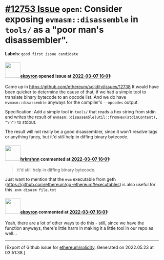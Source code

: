 # [\#12753 Issue](https://github.com/ethereum/solidity/issues/12753) `open`: Consider exposing ``evmasm::disassemble`` in ``tools/`` as a "poor man's disassembler".
**Labels**: `good first issue candidate`


#### <img src="https://avatars.githubusercontent.com/u/1347491?v=4" width="50">[ekpyron](https://github.com/ekpyron) opened issue at [2022-03-07 16:01](https://github.com/ethereum/solidity/issues/12753):

Came up in https://github.com/ethereum/solidity/issues/12738
It would have been quicker to determine the cause of that, if we had a simple tool to translate binary bytecode to an opcode list.
And we do have ``evmasm::disassemble`` anyways for the compiler's ``--opcodes`` output.

Specification:
Add a simple tool in ``tools/`` that reads a hex string from stdin and writes the result of ``evmasm::disassemble(util::fromHex(stdinContent), "\n")`` to stdout.

The result will not really be a good disassembler, since it won't resolve tags or anything fancy, but it'd still help in diffing binary bytecode.

#### <img src="https://avatars.githubusercontent.com/u/13174375?u=52d702cb6bec53b561afa293cf9cd53ef7a63924&v=4" width="50">[hrkrshnn](https://github.com/hrkrshnn) commented at [2022-03-07 16:01](https://github.com/ethereum/solidity/issues/12753#issuecomment-1061697534):

> it'd still help in diffing binary bytecode.

Just want to mention that the `evm` executable from geth (https://github.com/ethereum/go-ethereum#executables) is also useful for this. `evm disasm file.txt`

#### <img src="https://avatars.githubusercontent.com/u/1347491?v=4" width="50">[ekpyron](https://github.com/ekpyron) commented at [2022-03-07 16:01](https://github.com/ethereum/solidity/issues/12753#issuecomment-1062827067):

Yeah, there are a lot of other ways to do this - still, since we have the function anyways, there's little harm in making it a little tool in our repo as well...


-------------------------------------------------------------------------------



[Export of Github issue for [ethereum/solidity](https://github.com/ethereum/solidity). Generated on 2022.05.23 at 03:51:38.]
